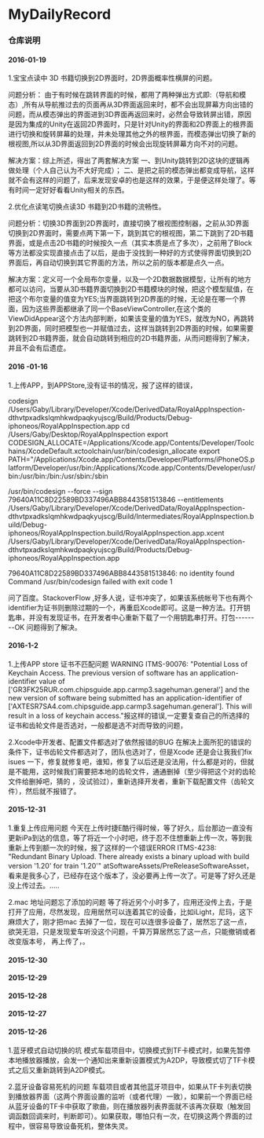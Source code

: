 # MyDailyRecord

### 仓库说明

#### 2016-01-19

1.宝宝点读中 3D 书籍切换到2D界面时，2D界面概率性横屏的问题。

问题分析：  由于有时候在跳转界面的时候，都用了两种弹出方式即:（导航和模态）,所有从导航推过去的页面再从3D界面返回来时，都不会出现屏幕方向出错的问题，而从模态弹出的界面进到3D界面再返回来时，必然会导致转屏出错，原因是因为集成的Unity在返回2D界面时，只是针对Unity的界面和2D界面上的根界面进行切换和旋转屏幕的处理，并未处理其他之外的根界面，而模态弹出切换了新的根视图,所以从3D界面返回到2D界面的时候会出现旋转屏幕方向不对的问题。

解决方案：综上所述，得出了两套解决方案  一、到Unity跳转到2D这块的逻辑再做处理（个人自己认为不大好完成）；
二、是把之前的模态弹出都变成导航，这样就不会有这样的问题了，后来发现安卓的也是这样的效果，于是便这样处理了。等有时间一定好好看看Unity相关的东西。

2.优化点读笔切换点读3D 书籍到2D书籍的流畅性。

问题分析：切换3D界面到2D界面时，直接切换了根视图控制器，之前从3D界面切换到2D界面时，需要点两下第一下，跳到其它的根视图，第二下跳到了2D书籍界面，或是点击2D书籍的时候按久一点（其实本质是点了多次），之前用了Block等方法都没实现直接点击了以后，是由于没找到一种好的方式使得界面切换到2D界面后，再自动切换到其它界面的方法，所以之前的版本都是点久一点。

解决方案：定义可一个全局布尔变量，以及一个2D数据数据模型，让所有的地方都可以访问，当要从3D书籍界面切换到2D书籍模块的时候，把这个模型赋值，在把这个布尔变量的值变为YES;当界面跳转到2D界面的时候，无论是在哪一个界面，因为这些界面都继承了同一个BaseViewController,在这个类的ViewDidAppear这个方法内部判断，如果该变量的值为YES，就改为NO，再跳转到2D界面，同时把模型也一并赋值过去，这样当跳转到2D界面的时候，如果需要跳转到2D书籍界面，就会自动跳转到相应的2D书籍界面，从而问题得到了解决，并且不会有后遗症。


#### 2016 -01-16

1.上传APP，到APPStore,没有证书的情况，报了这样的错误，

codesign /Users/Gaby/Library/Developer/Xcode/DerivedData/RoyalAppInspection-dthvtpxadkslqmhkwdpaqkyujscg/Build/Products/Debug-iphoneos/RoyalAppInspection.app
cd /Users/Gaby/Desktop/RoyalAppInspection
export CODESIGN_ALLOCATE=/Applications/Xcode.app/Contents/Developer/Toolchains/XcodeDefault.xctoolchain/usr/bin/codesign_allocate
export PATH="/Applications/Xcode.app/Contents/Developer/Platforms/iPhoneOS.platform/Developer/usr/bin:/Applications/Xcode.app/Contents/Developer/usr/bin:/usr/bin:/bin:/usr/sbin:/sbin

/usr/bin/codesign --force --sign 79640A11C8D22589BD337496ABB8443581513846 --entitlements /Users/Gaby/Library/Developer/Xcode/DerivedData/RoyalAppInspection-dthvtpxadkslqmhkwdpaqkyujscg/Build/Intermediates/RoyalAppInspection.build/Debug-iphoneos/RoyalAppInspection.build/RoyalAppInspection.app.xcent /Users/Gaby/Library/Developer/Xcode/DerivedData/RoyalAppInspection-dthvtpxadkslqmhkwdpaqkyujscg/Build/Products/Debug-iphoneos/RoyalAppInspection.app

79640A11C8D22589BD337496ABB8443581513846: no identity found Command /usr/bin/codesign failed with exit code 1

问了百度。StackoverFlow ,好多人说，证书冲突了，如果该系统帐号下也有两个identifier为证书则删除过期的一个，再重启Xcode即可。这是一种方法。打开钥匙串，并没有发现证书，在开发者中心重新下载了一个用钥匙串打开。打包--------OK     问题得到了解决。



#### 2016-1-2

1.上传APP store 证书不匹配问题   WARNING ITMS-90076: "Potential Loss of Keychain Access. The previous version of software has an application-identifier value of ['GR3FK25RUR.com.chipsguide.app.carmp3.sagehuman.general'] and the new version of software being submitted has an application-identifier of ['AXTESR7SA4.com.chipsguide.app.carmp3.sagehuman.general']. This will result in a loss of keychain access."报这样的错误,一定要复查自己的所选择的证书和齿轮文件是否选对，一般都是选不对而导致的问题，

2.Xcode中开发者、配置文件都选对了依然报错的BUG     在解决上面所犯的错误的条件下，证书齿轮文件都选对了，团队也选对了，但是Xcode 还是会让我我们fix isues 一下，修复就修复吧，谁知，修复了以后还是没法用，什么都是对的，但就是不能用，这时候我们需要把本地的齿轮文件，通通删掉（至少得把这个对的齿轮文件给删掉吧，猜的 ，没试验过），重新选择开发者，重新下载配置文件（齿轮文件），然后就不报错了。


#### 2015-12-31

1.重复上传应用问题   今天在上传时捷E酷行得时候，等了好久，后台那边一直没有更新iPa到达的信息，等了将近一个小时吧，终于忍不住想重新上传一次，等到我重新上传到额一次的时候，报了这样的一个错误ERROR ITMS-4238: "Redundant Binary Upload. There already exists a binary upload with build version '1.20' for train '1.20'" atSoftwareAssets/PreReleaseSoftwareAsset，看来是我多心了，已经存在这个版本了，没必要再上传一次了。可是等了好久还是没上传过去。.....

2.mac 地址问题忘了添加的问题  等了将近另个小时多了，应用还没传上去，于是打开了应用，尽然发现，应用居然可以连着其它的设备，比如iLight，尼玛，这下麻烦大了，刚才把mac 去掉了一位，现在可以连很多设备了，居然忘了这一点，欲哭无泪，只是发现爱车听没这个问题，千算万算居然忘了这一点，只能撤销或者改变版本号， 再上传了，。

#### 2015-12-30

#### 2015-12-29

#### 2015-12-28

#### 2015-12-27

#### 2015-12-26

1.蓝牙模式自动切换的坑   模式车载项目中，切换模式到TF卡模式时，如果先暂停本地播放器播放，会发一个通知出来重新设置模式为A2DP，导致模式切了TF卡模式之后又重新跳转到A2DP模式。

2.蓝牙设备容易死机的问题  车载项目或者其他蓝牙项目中，如果从TF卡列表切换到播放器界面（这两个界面设置的监听（或者代理）一致），如果前一个界面已经从蓝牙设备的TF卡中获取了歌曲，则在播放器列表界面就不该再次获取（触发回调函数回调来时，判断即可）。如果获取，哪怕只有一次，在切换这两个界面的过程中，很容易导致设备死机，整体失灵。


